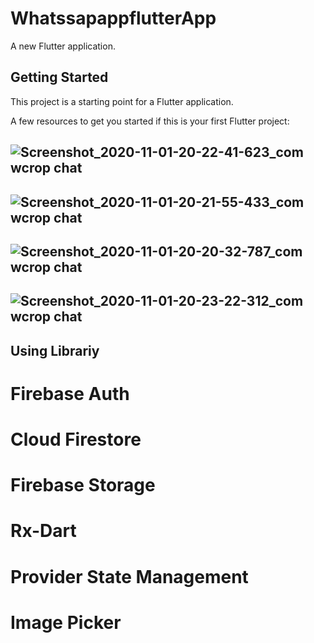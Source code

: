 # WhatssapappflutterApp

A new Flutter application.

## Getting Started

This project is a starting point for a Flutter application.

A few resources to get you started if this is your first Flutter project:

## ![Screenshot_2020-11-01-20-22-41-623_com wcrop chat](https://user-images.githubusercontent.com/53689685/99180479-11812a80-2740-11eb-92e4-90d263941665.png)
## ![Screenshot_2020-11-01-20-21-55-433_com wcrop chat](https://user-images.githubusercontent.com/53689685/99180482-13e38480-2740-11eb-8599-ed2719214669.png)
## ![Screenshot_2020-11-01-20-20-32-787_com wcrop chat](https://user-images.githubusercontent.com/53689685/99180485-15ad4800-2740-11eb-99a2-c6d71c14ad68.png)
## ![Screenshot_2020-11-01-20-23-22-312_com wcrop chat](https://user-images.githubusercontent.com/53689685/99180492-1c3bbf80-2740-11eb-93c9-6dcfae8b0d86.png)


## Using Librariy

# Firebase Auth
# Cloud Firestore
# Firebase Storage
# Rx-Dart
# Provider State Management
# Image Picker

